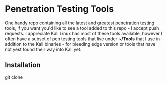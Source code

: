 # Penetration Testing Tools

One handy repo containing all the latest and greatest [penetration testing](https://www.aptive.co.uk/penetration-testing/) tools, if you want you'd like to see a tool added to this repo - I accept push requests. I appreciate Kali Linux has most of these tools available, however I often have a subset of pen testing tools that live under **~/Tools** that I use in addition to the Kali binaries - for bleeding edge version or tools that have not yest found their way into Kali yet.   

## Installation 

git clone 
